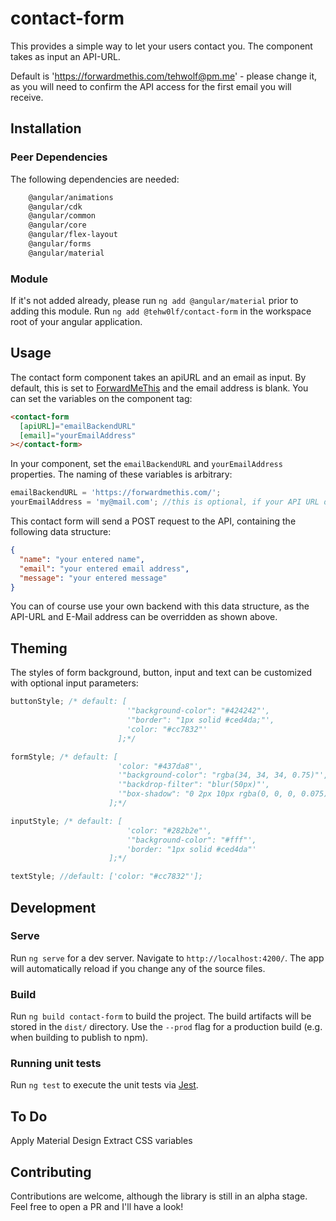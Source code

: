 # contact-form

This provides a simple way to let your users contact you.
The component takes as input an API-URL.

Default is 'https://forwardmethis.com/tehwolf@pm.me' - please change it, as you will need to confirm the API access for the first email you will receive.

## Installation

### Peer Dependencies

The following dependencies are needed:

```bash
    @angular/animations
    @angular/cdk
    @angular/common
    @angular/core
    @angular/flex-layout
    @angular/forms
    @angular/material
```

### Module

If it's not added already, please run `ng add @angular/material` prior to adding this module.
Run `ng add @tehw0lf/contact-form` in the workspace root of your angular application.

## Usage

The contact form component takes an apiURL and an email as input. By default, this is set to [ForwardMeThis](https://forwardmethis.com) and the email address is blank. You can set the variables on the component tag:

```html
<contact-form
  [apiURL]="emailBackendURL"
  [email]="yourEmailAddress"
></contact-form>
```

In your component, set the `emailBackendURL` and `yourEmailAddress` properties. The naming of these variables is arbitrary:

```ts
emailBackendURL = 'https://forwardmethis.com/';
yourEmailAddress = 'my@mail.com'; //this is optional, if your API URL doesn't require an email address parameter
```

This contact form will send a POST request to the API, containing the following data structure:

```json
{
  "name": "your entered name",
  "email": "your entered email address",
  "message": "your entered message"
}
```

You can of course use your own backend with this data structure, as the API-URL and E-Mail address can be overridden as shown above.

## Theming

The styles of form background, button, input and text can be customized with optional input parameters:

```ts
buttonStyle; /* default: [
                          '"background-color": "#424242"',
                          '"border": "1px solid #ced4da;"',
                          'color: "#cc7832"'
                        ];*/

formStyle; /* default: [
                        'color: "#437da8"',
                        '"background-color": "rgba(34, 34, 34, 0.75)"',
                        '"backdrop-filter": "blur(50px)"',
                        '"box-shadow": "0 2px 10px rgba(0, 0, 0, 0.075)"'
                      ];*/

inputStyle; /* default: [
                          'color: "#282b2e"',
                          '"background-color": "#fff"',
                          'border: "1px solid #ced4da"'
                      ];*/

textStyle; //default: ['color: "#cc7832"'];
```

## Development

### Serve

Run `ng serve` for a dev server. Navigate to `http://localhost:4200/`. The app will automatically reload if you change any of the source files.

### Build

Run `ng build contact-form` to build the project. The build artifacts will be stored in the `dist/` directory. Use the `--prod` flag for a production build (e.g. when building to publish to npm).

### Running unit tests

Run `ng test` to execute the unit tests via [Jest](https://jestjs.io).

## To Do

Apply Material Design
Extract CSS variables

## Contributing

Contributions are welcome, although the library is still in an alpha stage. Feel free to open a PR and I'll have a look!
